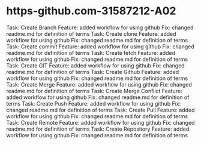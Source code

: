 # https-github.com-31587212-A02
Task: Create Branch
Feature:  added workflow for using github
Fix:  changed readme.md for definition of terms
Task: Create clone
Feature:  added workflow for using github
Fix:  changed readme.md for definition of terms
Task: Create commit
Feature:  added workflow for using github
Fix:  changed readme.md for definition of terms
Task: Create fetch
Feature:  added workflow for using github
Fix:  changed readme.md for definition of terms
Task: Create GIT
Feature:  added workflow for using github
Fix:  changed readme.md for definition of terms
Task: Create Github
Feature:  added workflow for using github
Fix:  changed readme.md for definition of terms
Task: Create Merge
Feature:  added workflow for using github
Fix:  changed readme.md for definition of terms
Task: Create Merge Conflict
Feature:  added workflow for using github
Fix:  changed readme.md for definition of terms
Task: Create Push
Feature:  added workflow for using github
Fix:  changed readme.md for definition of terms
Task: Create Pull
Feature:  added workflow for using github
Fix:  changed readme.md for definition of terms
Task: Create Remote
Feature:  added workflow for using github
Fix:  changed readme.md for definition of terms
Task: Create Repository 
Feature:  added workflow for using github
Fix:  changed readme.md for definition of terms
